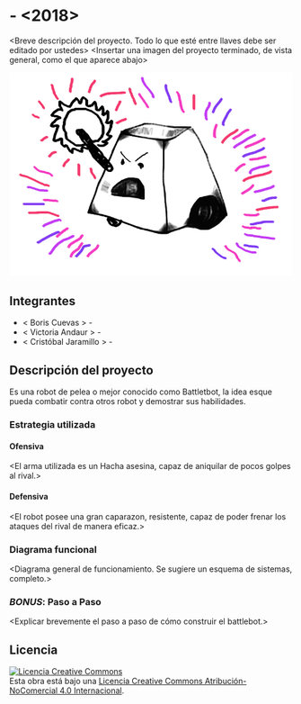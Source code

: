 # <La cucaracha> - <2018>
<Breve descripción del proyecto. Todo lo que esté entre llaves debe ser editado por ustedes>
<Insertar una imagen del proyecto terminado, de vista general, como el que aparece abajo>

![Robot Ejemplo](/multimedia/robot_ejemplo.png)



## Integrantes
- < Boris Cuevas > - <FCFM>
- < Victoria Andaur > - <FCFM>
- < Cristóbal Jaramillo > - <FCFM>



## Descripción del proyecto
Es una robot de pelea o mejor conocido como Battletbot, la idea esque pueda combatir contra otros robot y demostrar sus habilidades.

### Estrategia utilizada
#### Ofensiva
<El arma utilizada es un Hacha asesina, capaz de aniquilar de pocos golpes al rival.>

#### Defensiva
<El robot posee una gran caparazon, resistente, capaz de poder frenar los ataques del rival de manera eficaz.>

### Diagrama funcional
<Diagrama general de funcionamiento. Se sugiere un esquema de sistemas, completo.>

### *BONUS*: Paso a Paso
<Explicar brevemente el paso a paso de cómo construir el battlebot.>

## Licencia
<a rel="license" href="http://creativecommons.org/licenses/by-nc/4.0/"><img alt="Licencia Creative Commons" style="border-width:0" src="https://i.creativecommons.org/l/by-nc/4.0/88x31.png" /></a><br />Esta obra está bajo una <a rel="license" href="http://creativecommons.org/licenses/by-nc/4.0/">Licencia Creative Commons Atribución-NoComercial 4.0 Internacional</a>.
